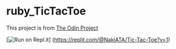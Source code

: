 # ruby_TicTacToe
This project is from [The Odin Project](https://www.theodinproject.com/lessons/ruby-tic-tac-toe)

[![Run on Repl.it]()] (https://replit.com/@NakiATA/Tic-Tac-Toe?v=1)
